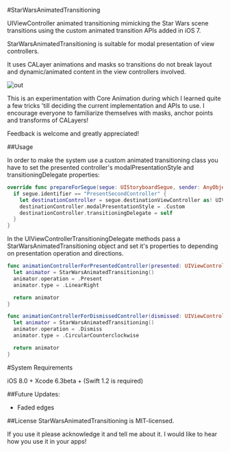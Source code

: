 #StarWarsAnimatedTransitioning

UIViewController animated transitioning mimicking the Star Wars scene transitions using the custom animated transition APIs added in iOS 7.

StarWarsAnimatedTransitioning is suitable for modal presentation of view controllers.

It uses CALayer animations and masks so transitions do not break layout and dynamic/animated content in the view controllers involved.

![out](https://cloud.githubusercontent.com/assets/5302709/6905766/fba2c81c-d732-11e4-9b37-4cf759b18e73.gif)

This is an experimentation with Core Animation during which I learned quite a few tricks 'till deciding the current implementation and APIs to use.
I encourage everyone to familiarize themselves with masks, anchor points and transforms of CALayers!

Feedback is welcome and greatly appreciated!

##Usage

In order to make the system use a custom animated transitioning class you have to set the presented controller's modalPresentationStyle and transitioningDelegate properties:

```swift
override func prepareForSegue(segue: UIStoryboardSegue, sender: AnyObject?) {
  if segue.identifier == "PresentSecondController" {
    let destinationController = segue.destinationViewController as! UIViewController
    destinationController.modalPresentationStyle = .Custom
    destinationController.transitioningDelegate = self
  }
}
```

In the UIViewControllerTransitioningDelegate methods pass a StarWarsAnimatedTransitioning object and set it's properties to depending on presentation operation and directions.

```swift
func animationControllerForPresentedController(presented: UIViewController, presentingController presenting: UIViewController, sourceController source: UIViewController) -> UIViewControllerAnimatedTransitioning? {
  let animator = StarWarsAnimatedTransitioning()
  animator.operation = .Present
  animator.type = .LinearRight

  return animator
}

func animationControllerForDismissedController(dismissed: UIViewController) -> UIViewControllerAnimatedTransitioning? {
  let animator = StarWarsAnimatedTransitioning()
  animator.operation = .Dismiss
  animator.type = .CircularCounterclockwise

  return animator
}

```
#System Requirements

iOS 8.0 +
Xcode 6.3beta + (Swift 1.2 is required)

##Future Updates:

* Faded edges

##License
StarWarsAnimatedTransitioning is MIT-licensed.

If you use it please acknowledge it and tell me about it. I would like to hear how you use it in your apps!
